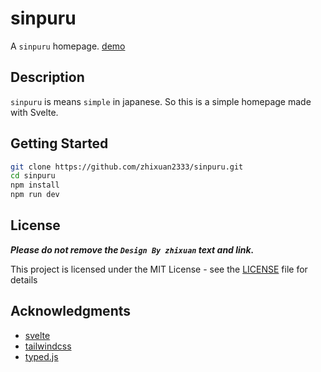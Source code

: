 # sinpuru

A `sinpuru` homepage. [demo](https://sinpuru.demo.zhixuan.dev)

## Description

`sinpuru` is means `simple` in japanese. So this is a simple homepage made with Svelte.

## Getting Started

```sh
git clone https://github.com/zhixuan2333/sinpuru.git
cd sinpuru
npm install
npm run dev
```

## License

**_Please do not remove the `Design By zhixuan` text and link._**

This project is licensed under the MIT License - see the [LICENSE](./LICENSE) file for details

## Acknowledgments

-   [svelte](https://svelte.dev)
-   [tailwindcss](https://tailwindcss.com)
-   [typed.js](https://github.com/mattboldt/typed.js)
